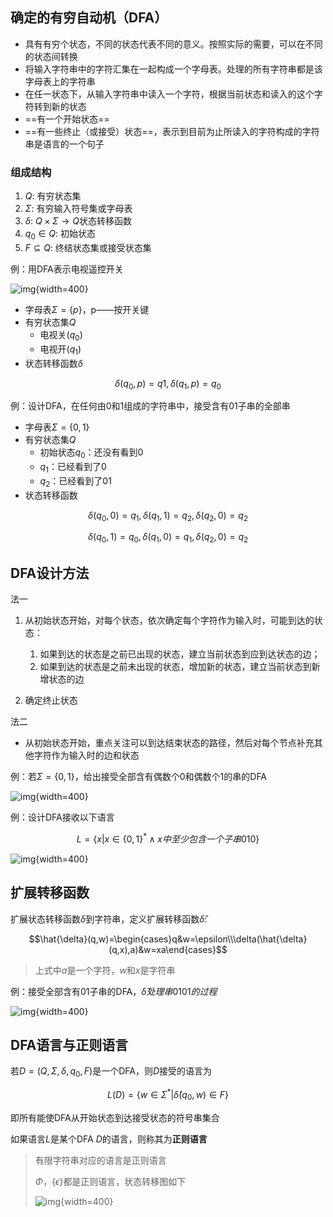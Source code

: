 ## 确定的有穷自动机（DFA）

- 具有有穷个状态，不同的状态代表不同的意义。按照实际的需要，可以在不同的状态间转换
- 将输入字符串中的字符汇集在一起构成一个字母表。处理的所有字符串都是该字母表上的字符串
- 在任一状态下，从输入字符串中读入一个字符，根据当前状态和读入的这个字符转到新的状态
- ==有一个开始状态==
- ==有一些终止（或接受）状态==，表示到目前为止所读入的字符构成的字符串是语言的一个句子

### 组成结构

1. $Q$: 有穷状态集
2. $\Sigma$: 有穷输入符号集或字母表
3. $\delta$: $Q\times \Sigma\to Q$状态转移函数
4. $q_0\in Q$: 初始状态
5. $F\subseteq Q$: 终结状态集或接受状态集

例：用DFA表示电视遥控开关

![img](https://github.com/DINOREXNB/DINOREXNB.github.io/blob/main/docs/images/xsyy2-2.png?raw=true){width=400}

- 字母表$\Sigma=\{p\}$，p——按开关键
- 有穷状态集$Q$
    - 电视关($q_0$)
    - 电视开($q_1$)
- 状态转移函数$\delta$

$$\delta(q_0,p)=q1,\delta(q_1,p)=q_0$$

例：设计DFA，在任何由0和1组成的字符串中，接受含有01子串的全部串

- 字母表$\Sigma=\{0,1\}$
- 有穷状态集$Q$
    - 初始状态$q_0$：还没有看到0
    - $q_1$：已经看到了0
    - $q_2$：已经看到了01
- 状态转移函数

$$\delta(q_0,0)=q_1,\delta(q_1,1)=q_2,\delta(q_2,0)=q_2$$

$$\delta(q_0,1)=q_0,\delta(q_1,0)=q_1,\delta(q_2,0)=q_2$$

## DFA设计方法

法一

1. 从初始状态开始，对每个状态，依次确定每个字符作为输入时，可能到达的状态：
      
      1. 如果到达的状态是之前已出现的状态，建立当前状态到应到达状态的边；
      2. 如果到达的状态是之前未出现的状态，增加新的状态，建立当前状态到新增状态的边

2. 确定终止状态

法二

-  从初始状态开始，重点关注可以到达结束状态的路径，然后对每个节点补充其他字符作为输入时的边和状态

例：若$\Sigma=\{0,1\}$，给出接受全部含有偶数个0和偶数个1的串的DFA

![img](https://github.com/DINOREXNB/DINOREXNB.github.io/blob/main/docs/images/xsyy2-3.png?raw=true){width=400}

例：设计DFA接收以下语言

$$L=\{x|x\in \{0,1\}^* \wedge x中至少包含一个子串010\}$$

![img](https://github.com/DINOREXNB/DINOREXNB.github.io/blob/main/docs/images/xsyy2-4.png?raw=true){width=400}

## 扩展转移函数

扩展状态转移函数$\delta$到字符串，定义扩展转移函数$\hat{\delta}$:

$$\hat{\delta}(q,w)=\begin{cases}q&w=\epsilon\\\delta(\hat{\delta}(q,x),a)&w=xa\end{cases}$$

> 上式中$a$是一个字符，$w$和$x$是字符串

例：接受全部含有01子串的DFA，$\hat{\delta}处理串0101的过程$

![img](https://github.com/DINOREXNB/DINOREXNB.github.io/blob/main/docs/images/xsyy2-5.png?raw=true){width=400}

## DFA语言与正则语言

若$D=(Q,\Sigma,\delta,q_0,F)$是一个DFA，则$D$接受的语言为

$$L(D)=\{w\in \Sigma^*|\hat{\delta}(q_0,w)\in F\}$$

即所有能使DFA从开始状态到达接受状态的符号串集合

如果语言$L$是某个DFA $D$的语言，则称其为**正则语言**

> 有限字符串对应的语言是正则语言
>
> $\Phi$，$\{\epsilon\}$都是正则语言，状态转移图如下
>
> ![img](https://github.com/DINOREXNB/DINOREXNB.github.io/blob/main/docs/images/xsyy2-6.png?raw=true){width=400}